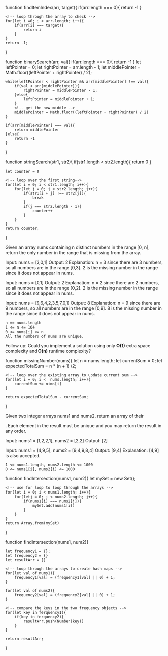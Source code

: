 <!-- Searching Algorithm(Linear Search)  -->

<!-- LINEAR SEARCH -->
<!-- This involves iterating through a list/array to find an item. Moving from one item to another to find the target item. -->
<!-- JavaScript is doing this search via some of its short methods like (indexOf, includes, find, findIndex). -->
<!-- These methods uses linear search behind the scene to provide the required results and fullfil their operations. -->

<!-- EXAMPLE OF A LINEAR SEARCH: BIG-O = O(n)-->

<!-- Write a function called linearSearch which accepts an array and a value, and returns the index at which the value exists. If the value does not exist in the array, return -1.

Don't use indexOf to implement this function!

Examples:

    linearSearch([10, 15, 20, 25, 30], 15) // 1
    linearSearch([9, 8, 7, 6, 5, 4, 3, 2, 1, 0], 4) // 5
    linearSearch([100], 100) // 0
    linearSearch([1,2,3,4,5], 6) // -1
    linearSearch([9, 8, 7, 6, 5, 4, 3, 2, 1, 0], 10) // -1
    linearSearch([100], 200) // -1 -->

<!-- SOLUTION -->

function findItemIndex(arr, target){
    <!-- FOR LOOP SOLUTION -->
    <!-- edge case -->
    if(arr.length === 0){
        return -1
    }

    <!-- loop through the array to check -->
    for(let i =0; i < arr.length; i++){
        if(arr[i] === target){
            return i
        }
    }
    return -1;
}

<!-- BINARY SEARCH -->
<!-- Binary search is a much faster form of search. Rather than eliminating one element at a time, you can eliminate half of the remaining 
elements at a time -->
<!-- The only thing you have to know if that Binary Search only works on sorted array. -->

<!-- EXAMPLE OF BINARY SEARCH: BIG-O = O(log n)  -->

<!-- Write a function called binarySearch which accepts a sorted array and a value and returns the index at which the value exists. Otherwise, return -1.

This algorithm should be more efficient than linearSearch - you can read how to implement it here - https://www.khanacademy.org/computing/computer-science/algorithms/binary-search/a/binary-search and here - https://www.topcoder.com/community/data-science/data-science-tutorials/binary-search/

Examples:

    binarySearch([1,2,3,4,5],2) // 1
    binarySearch([1,2,3,4,5],3) // 2
    binarySearch([1,2,3,4,5],5) // 4
    binarySearch([1,2,3,4,5],6) // -1
    binarySearch([
      5, 6, 10, 13, 14, 18, 30, 34, 35, 37, 
      40, 44, 64, 79, 84, 86, 95, 96, 98, 99
    ], 10) // 2
    binarySearch([
      5, 6, 10, 13, 14, 18, 30, 34, 35, 37, 
      40, 44, 64, 79, 84, 86, 95, 96, 98, 99
    ], 95) // 16
    binarySearch([
      5, 6, 10, 13, 14, 18, 30, 34, 35, 37, 
      40, 44, 64, 79, 84, 86, 95, 96, 98, 99
    ], 100) // -1 -->

<!-- SOLUTION -->

function binarySearch(arr, val){
    if(arr.length === 0){
        return -1
    }
    <!-- declare the pointers -->
    let leftPointer = 0;
    let rightPointer = arr.length - 1;
    let middlePointer = Math.floor((leftPointer + rightPointer) / 2);

    while(leftPointer < rightPointer && arr[middlePointer] !== val){
        if(val < arr[middlePointer]){
            rightPointer = middlePointer - 1; 
        }else{
            leftPointer = middlePointer + 1;
        }
        <!-- get the new middle -->
        middlePointer = Math.floor((leftPointer + rightPointer) / 2)
    } 

    if(arr[middlePointer] === val){
        return middlePointer
    }else{
        return -1
    }
}

<!-- STRING SEARCH -->
function stringSearch(str1, str2){
    <!-- check str1 length to ensure it islonger than str2 -->
    if(str1.length < str2.length){
        return 0
    }

    let counter = 0

    <!-- loop over the first string-->
    for(let i = 0; i < str1.length; i++){
        for(let j = 0; j < str2.length; j++){
            if(str1[i + j] !== str2[j]){
                break
            }
            if(j === str2.length - 1){
                counter++
            }
        }
    }
    return counter;
}

<!-- PROBLEM 1  -->
Given an array nums containing n distinct numbers in the range [0, n], return the only number in the range that is missing from the array. 
<!-- Example 1: -->
Input: nums = [3,0,1]
Output: 2
Explanation:
n = 3 since there are 3 numbers, so all numbers are in the range [0,3]. 2 is the missing number in the range since it does not appear in nums.

<!-- Example 2: -->
Input: nums = [0,1]
Output: 2
Explanation:
n = 2 since there are 2 numbers, so all numbers are in the range [0,2]. 2 is the missing number in the range since it does not appear in nums.

<!-- Example 3: -->
Input: nums = [9,6,4,2,3,5,7,0,1]
Output: 8
Explanation:
n = 9 since there are 9 numbers, so all numbers are in the range [0,9]. 8 is the missing number in the range since it does not appear in nums.

<!-- Constraints: -->
    n == nums.length
    1 <= n <= 104
    0 <= nums[i] <= n
    All the numbers of nums are unique.
Follow up: Could you implement a solution using only **O(1)** extra space complexity and **O(n)** runtime complexity?

<!-- SOLUTION -->
function missingNumber(nums){
    <!-- find n first -->
    let n = nums.length;
    <!-- initialize sum of current available items -->
    let currentSum = 0;
    <!-- find expected total sum -->
    let expectedTotalSum = n * (n + 1) /2;

    <!-- loop over the existing array to update current sum -->
    for(let i = 0; i <  nums.length; i++){
        currentSum += nims[i]
    }

    return expectedTotalSum - currentSum;
}

<!-- PROBLEM 2 -->
Given two integer arrays nums1 and nums2, return an array of their

. Each element in the result must be unique and you may return the result in any order.

<!-- Example 1: -->
Input: nums1 = [1,2,2,1], nums2 = [2,2]
Output: [2]

<!-- Example 2: -->
Input: nums1 = [4,9,5], nums2 = [9,4,9,8,4]
Output: [9,4]
Explanation: [4,9] is also accepted.

<!-- Constraints: -->

    1 <= nums1.length, nums2.length <= 1000
    0 <= nums1[i], nums2[i] <= 1000

<!-- SOLUTION -->

<!-- brute force solution using a set-->

function findIntersection(nums1, num2){
    <!-- initialize a new set  -->
    let mySet = new Set();

    <!-- use for loop to loop through the arrays -->
    for(let i = 0; i < nums1.length; i++){
        for(letj = 0; j < nums2.length; j++){
            if(nums1[i] === nums2[j]){
                mySet.add(nums1[i])
            }
        }
    }
    return Array.from(mySet)
}

<!-- optimized solution using the frequency counter pattern -->

function findIntersection(nums1, num2){
    <!-- initialize the frequencies -->

    let frequency1 = {};
    let frequency2 = {}
    let resultArr = []

    <!-- loop through the arrays to create hash maps -->
    for(let val of nums1){
        frequency1[val] = (frequency1[val] || 0) + 1;
    }

    for(let val of nums2){
        frequency2[val] = (frequency2[val] || 0) + 1;
    }

    <!-- compare the keys in the two frequency objects -->
    for(let key in ferquency1){
        if(key in ferquency2){
            resultArr.push(Number(key))
        }
    }

    return resultArr;
}
